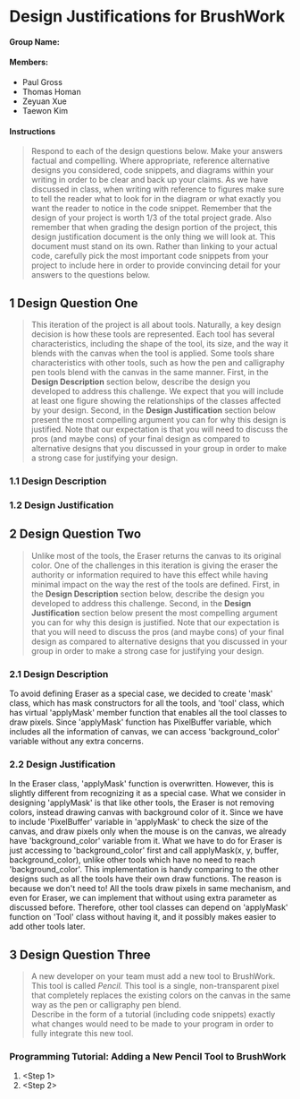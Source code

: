 # Design Justifications for BrushWork
#### Group Name:
<Drosselmeyer>

#### Members:
- Paul Gross
- Thomas Homan
- Zeyuan Xue
- Taewon Kim

#### Instructions 
> Respond to each of the design questions below.  Make your answers factual and compelling.  Where appropriate, reference alternative designs you considered, code snippets, and diagrams within your writing in order to be clear and back up your claims.  As we have discussed in class, when writing with reference to figures make sure to tell the reader what to look for in the diagram or what exactly you want the reader to notice in the code snippet.  Remember that the design of your project is worth 1/3 of the total project grade.  Also remember that when grading the design portion of the project, this design justification document is the only thing we will look at.  This document must stand on its own.  Rather than linking to your actual code, carefully pick the most important code snippets from your project to include here in order to provide convincing detail for your answers to the questions below.


## 1  Design Question One
> This iteration of the project is all about tools. Naturally, a key design decision is how these tools are represented. Each tool has several characteristics, including the shape of the tool, its size, and the way it blends with the canvas when the tool is applied. Some tools share characteristics with other tools, such as how the pen and calligraphy pen tools blend with the canvas in the same manner. 
> First, in the **Design Description** section below, describe the design you developed to address this challenge. We expect that you will include at least one figure showing the relationships of the classes affected by your design. Second, in the **Design Justification** section below present the most compelling argument you can for why this design is justified.  Note that our expectation is that you will need to discuss the pros (and maybe cons) of your final design as compared to alternative designs that you discussed in your group in order to make a strong case for justifying your design.

### 1.1 Design Description

### 1.2 Design Justification


## 2  Design Question Two
> Unlike most of the tools, the Eraser returns the canvas to its original color. One of the challenges in this iteration is giving the eraser the authority or information required to have this effect while having minimal impact on the way the rest of the tools are defined. 
> First, in the **Design Description** section below, describe the design you developed to address this challenge.  Second, in the **Design Justification** section below present the most compelling argument you can for why this design is justified.  Note that our expectation is that you will need to discuss the pros (and maybe cons) of your final design as compared to alternative designs that you discussed in your group in order to make a strong case for justifying your design.

### 2.1 Design Description
 To avoid defining Eraser as a special case, we decided to create 'mask' class, which has mask constructors for all the tools, and 'tool' class, which has virtual 'applyMask' member function that enables all the tool classes to draw pixels. Since 'applyMask' function has PixelBuffer variable, which includes all the information of canvas, we can access 'background_color' variable without any extra concerns.
### 2.2 Design Justification
 In the Eraser class, 'applyMask' function is overwritten. However, this is slightly different from recognizing it as a special case. What we consider in designing 'applyMask' is that like other tools, the Eraser is not removing colors, instead drawing canvas with background color of it. Since we have to include 'PixelBuffer' variable in 'applyMask' to check the size of the canvas, and draw pixels only when the mouse is on the canvas, we already have 'background_color' variable from it. What we have to do for Eraser is just accessing to 'background_color' first and call applyMask(x, y, buffer, background_color), unlike other tools which have no need to reach 'background_color'.
 This implementation is handy comparing to the other designs such as all the tools have their own draw functions. The reason is because we don't need to! All the tools draw pixels in same mechanism, and even for Eraser, we can implement that without using extra parameter as discussed before. Therefore, other tool classes can depend on 'applyMask' function on 'Tool' class without having it, and it possibly makes easier to add other tools later.

## 3  Design Question Three
> A new developer on your team must add a new tool to BrushWork. This tool is called  _Pencil._ This tool is a single, non-transparent pixel that completely replaces the existing colors on the canvas in the same way as the pen or calligraphy pen blend.  
> Describe in the form of a tutorial (including code snippets) exactly what changes would need to be made to your program in order to fully integrate this new tool.

### Programming Tutorial: Adding a New Pencil Tool to BrushWork

1. <Step 1>
2. <Step 2>
<etc>
